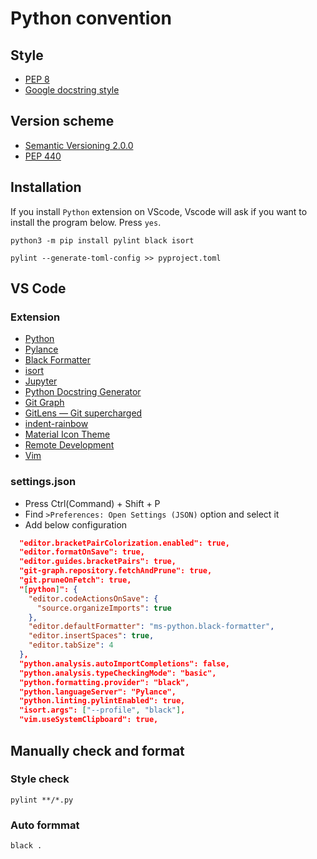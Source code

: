 # Python convention

## Style

- [PEP 8](https://www.python.org/dev/peps/pep-0008/)
- [Google docstring style](https://google.github.io/styleguide/pyguide.html#38-comments-and-docstrings)

## Version scheme

- [Semantic Versioning 2.0.0](https://semver.org/)
- [PEP 440](https://www.python.org/dev/peps/pep-0440/)

## Installation

If you install `Python` extension on VScode, Vscode will ask if you want to install the program below. Press `yes`.

```shell
python3 -m pip install pylint black isort
```

```shell
pylint --generate-toml-config >> pyproject.toml
```

## VS Code

### Extension

- [Python](https://marketplace.visualstudio.com/items?itemName=ms-python.python)
- [Pylance](https://marketplace.visualstudio.com/items?itemName=ms-python.vscode-pylance)
- [Black Formatter](https://marketplace.visualstudio.com/items?itemName=ms-python.black-formatter)
- [isort](https://marketplace.visualstudio.com/items?itemName=ms-python.isort)
- [Jupyter](https://marketplace.visualstudio.com/items?itemName=ms-toolsai.jupyter)
- [Python Docstring Generator](https://marketplace.visualstudio.com/items?itemName=njpwerner.autodocstring)
- [Git Graph](https://marketplace.visualstudio.com/items?itemName=mhutchie.git-graph)
- [GitLens — Git supercharged](https://marketplace.visualstudio.com/items?itemName=eamodio.gitlens)
- [indent-rainbow](https://marketplace.visualstudio.com/items?itemName=oderwat.indent-rainbow)
- [Material Icon Theme](https://marketplace.visualstudio.com/items?itemName=PKief.material-icon-theme)
- [Remote Development](https://marketplace.visualstudio.com/items?itemName=ms-vscode-remote.vscode-remote-extensionpack)
- [Vim](https://marketplace.visualstudio.com/items?itemName=vscodevim.vim)

### settings.json

- Press Ctrl(Command) + Shift + P
- Find `>Preferences: Open Settings (JSON)` option and select it
- Add below configuration

```json
  "editor.bracketPairColorization.enabled": true,
  "editor.formatOnSave": true,
  "editor.guides.bracketPairs": true,
  "git-graph.repository.fetchAndPrune": true,
  "git.pruneOnFetch": true,
  "[python]": {
    "editor.codeActionsOnSave": {
      "source.organizeImports": true
    },
    "editor.defaultFormatter": "ms-python.black-formatter",
    "editor.insertSpaces": true,
    "editor.tabSize": 4
  },
  "python.analysis.autoImportCompletions": false,
  "python.analysis.typeCheckingMode": "basic",
  "python.formatting.provider": "black",
  "python.languageServer": "Pylance",
  "python.linting.pylintEnabled": true,
  "isort.args": ["--profile", "black"],
  "vim.useSystemClipboard": true,
```

## Manually check and format

### Style check

```shell
pylint **/*.py
```

### Auto formmat

```shell
black .
```
